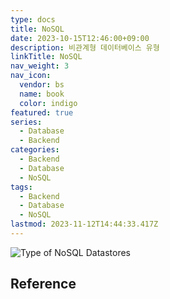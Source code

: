 ```yaml
---
type: docs
title: NoSQL
date: 2023-10-15T12:46:00+09:00
description: 비관계형 데이터베이스 유형
linkTitle: NoSQL
nav_weight: 3
nav_icon:
  vendor: bs
  name: book
  color: indigo
featured: true
series:
  - Database
  - Backend
categories:
  - Backend
  - Database
  - NoSQL
tags:
  - Backend
  - Database
  - NoSQL
lastmod: 2023-11-12T14:44:33.417Z
---
```


![Type of NoSQL Datastores](/backend/types-of-nosql-datastores.png#center)

## Reference
